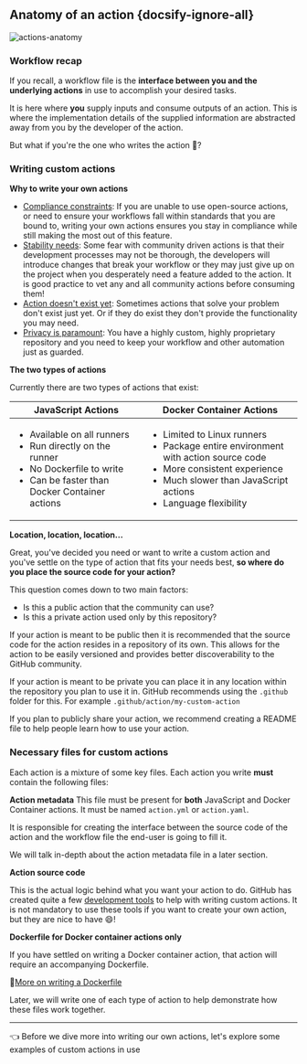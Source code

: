 ## Anatomy of an action {docsify-ignore-all}

![actions-anatomy](https://user-images.githubusercontent.com/6351798/82088922-df6b0f00-96af-11ea-88b1-bc95c34285b6.png)

### Workflow recap

If you recall, a workflow file is the **interface between you and the underlying actions** in use to accomplish your desired tasks.

It is here where **you** supply inputs and consume outputs of an action. This is where the implementation details of the supplied information are abstracted away from you by the developer of the action.

But what if you're the one who writes the action 🤔?

### Writing custom actions

**Why to write your own actions**

- <ins>Compliance constraints</ins>: If you are unable to use open-source actions, or need to ensure your workflows fall within standards that you are bound to, writing your own actions ensures you stay in compliance while still making the most out of this feature.
- <ins>Stability needs</ins>: Some fear with community driven actions is that their development processes may not be thorough, the developers will introduce changes that break your workflow or they may just give up on the project when you desperately need a feature added to the action. It is good practice to vet any and all community actions before consuming them!
- <ins>Action doesn't exist yet</ins>: Sometimes actions that solve your problem don't exist just yet. Or if they do exist they don't provide the functionality you may need.
- <ins>Privacy is paramount</ins>: You have a highly custom, highly proprietary repository and you need to keep your workflow and other automation just as guarded.

**The two types of actions**

Currently there are two types of actions that exist:

| JavaScript Actions                                                                                                                                               | Docker Container Actions                                                                                                                                                                                          |
| ---------------------------------------------------------------------------------------------------------------------------------------------------------------- | ----------------------------------------------------------------------------------------------------------------------------------------------------------------------------------------------------------------- |
| <ul><li>Available on all runners</li><li>Run directly on the runner</li><li>No Dockerfile to write</li><li>Can be faster than Docker Container actions</li></ul> | <ul><li>Limited to Linux runners</li><li>Package entire environment with action source code</li><li>More consistent experience</li><li>Much slower than JavaScript actions</li><li>Language flexibility</li></ul> |

**Location, location, location...**

Great, you've decided you need or want to write a custom action and you've settle on the type of action that fits your needs best, **so where do you place the source code for your action?**

This question comes down to two main factors:

- Is this a public action that the community can use?
- Is this a private action used only by this repository?

If your action is meant to be public then it is recommended that the source code for the action resides in a repository of its own. This allows for the action to be easily versioned and provides better discoverability to the GitHub community.

If your action is meant to be private you can place it in any location within the repository you plan to use it in. GitHub recommends using the `.github` folder for this. For example `.github/action/my-custom-action`

<p class="custom-info-box">
If you plan to publicly share your action, we recommend creating a README file to help people learn how to use your action.</p>

### Necessary files for custom actions

Each action is a mixture of some key files. Each action you write **must** contain the following files:

**Action metadata**
This file must be present for **both** JavaScript and Docker Container actions. It must be named `action.yml` or `action.yaml`.

It is responsible for creating the interface between the source code of the action and the workflow file the end-user is going to fill it.

We will talk in-depth about the action metadata file in a later section.

**Action source code**

This is the actual logic behind what you want your action to do. GitHub has created quite a few [development tools](https://github.com/actions/toolkit) to help with writing custom actions. It is not mandatory to use these tools if you want to create your own action, but they are nice to have 😄!

**Dockerfile for Docker container actions only**

If you have settled on writing a Docker container action, that action will require an accompanying Dockerfile.

📖[More on writing a Dockerfile](https://docs.docker.com/engine/reference/builder/)

<p class="custom-info-box">
Later, we will write one of each type of action to help demonstrate how these files work together.</p>

---

👈 Before we dive more into writing our own actions, let's explore some examples of custom actions in use
